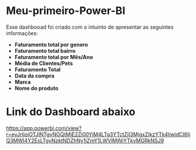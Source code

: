 # Meu-primeiro-Power-BI #

Esse dashbooad foi criado com o intuinto de apresentar as seguintes informações:

- **Faturamento total por genero**
- **Faturamento total bairro**
- **Faturamento total por Mês/Ano**
- **Média de Clientes/Pets**
- **Faturamento Total**
- **Data da compra**
- **Marca**
- **Nome do produto**

# Link do Dashboard abaixo #

https://app.powerbi.com/view?r=eyJrIjoiOTJlNTgyNGQtMjE2Zi00YjM4LTg3YTctZjI3MjgxZjkzYTk4IiwidCI6IjQ3MWI4Y2ExLTgyNzktNDZhNy1iZmY1LWVlMjNiYTkyMGRkNSJ9
